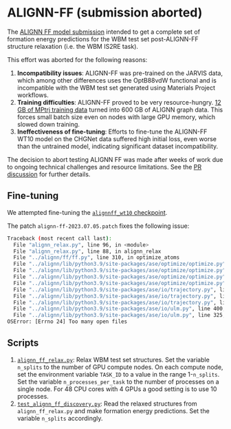 # ALIGNN-FF (submission aborted)

The [ALIGNN FF model submission](https://github.com/janosh/matbench-discovery/pull/47) intended to get a complete set of formation energy predictions for the WBM test set post-ALIGNN-FF structure relaxation (i.e. the WBM IS2RE task).

This effort was aborted for the following reasons:

1. **Incompatibility issues**: ALIGNN-FF was pre-trained on the JARVIS data, which among other differences uses the OptB88vdW functional and is incompatible with the WBM test set generated using Materials Project workflows.
1. **Training difficulties**: ALIGNN-FF proved to be very resource-hungry. [12 GB of MPtrj training data](https://figshare.com/articles/dataset/23713842) turned into 600 GB of ALIGNN graph data. This forces small batch size even on nodes with large GPU memory, which slowed down training.
1. **Ineffectiveness of fine-tuning**: Efforts to fine-tune the ALIGNN-FF WT10 model on the CHGNet data suffered high initial loss, even worse than the untrained model, indicating significant dataset incompatibility.

The decision to abort testing ALIGNN FF was made after weeks of work due to ongoing technical challenges and resource limitations. See the [PR discussion](https://github.com/janosh/matbench-discovery/pull/47) for further details.

## Fine-tuning

We attempted fine-tuning the [`alignnff_wt10` checkpoint](https://github.com/usnistgov/alignn/blob/461b35fe/alignn/ff/alignnff_wt10/best_model.pt).

The patch `alignn-ff-2023.07.05.patch` fixes the following issue:

```bash
Traceback (most recent call last):
  File "alignn_relax.py", line 96, in <module>
  File "alignn_relax.py", line 88, in alignn_relax
  File "../alignn/ff/ff.py", line 310, in optimize_atoms
  File "../alignn/lib/python3.9/site-packages/ase/optimize/optimize.py", line 269, in run
  File "../alignn/lib/python3.9/site-packages/ase/optimize/optimize.py", line 156, in run
  File "../alignn/lib/python3.9/site-packages/ase/optimize/optimize.py", line 129, in irun
  File "../alignn/lib/python3.9/site-packages/ase/optimize/optimize.py", line 108, in call_observers
  File "../alignn/lib/python3.9/site-packages/ase/io/trajectory.py", line 132, in write
  File "../alignn/lib/python3.9/site-packages/ase/io/trajectory.py", line 156, in _write_atoms
  File "../alignn/lib/python3.9/site-packages/ase/io/trajectory.py", line 381, in write_atoms
  File "../alignn/lib/python3.9/site-packages/ase/io/ulm.py", line 400, in write
  File "../alignn/lib/python3.9/site-packages/ase/io/ulm.py", line 325, in fill
OSError: [Errno 24] Too many open files
```

## Scripts

1. [`alignn_ff_relax.py`](alignn_ff_relax.py): Relax WBM test set structures. Set the variable `n_splits` to the number of GPU compute nodes. On each compute node, set the environment variable `TASK_ID` to a value in the range 1-`n_splits`. Set the variable `n_processes_per_task` to the number of processes on a single node. For 48 CPU cores with 4 GPUs a good setting is to use 10 processes.
2. [`test_alignn_ff_discovery.py`](test_alignn_ff_discovery.py): Read the relaxed structures from `alignn_ff_relax.py` and make formation energy predictions. Set the variable `n_splits` accordingly.
